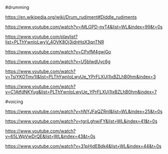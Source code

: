 #drumming

https://en.wikipedia.org/wiki/Drum_rudiment#Diddle_rudiments

https://www.youtube.com/watch?v=iMLGPD-nyT4&list=WL&index=99&t=0s

https://www.youtube.com/playlist?list=PLThYwnIoLwyV_4OVK8Oj3idnHqX3qnTNR

https://www.youtube.com/watch?v=CPxfM4gwjGo

https://www.youtube.com/watch?v=U5bIwdUyc6g

https://www.youtube.com/watch?v=TsiYKOTmv1I&list=PLThYwnIoLwyUe_YPrFLXUj1lxBZLhB0hm&index=3

https://www.youtube.com/watch?v=C1AtfdNKYug&list=PLThYwnIoLwyUe_YPrFLXUj1lxBZLhB0hm&index=7

#voicing

https://www.youtube.com/watch?v=hNYJFaQZRnI&list=WL&index=25&t=0s

https://www.youtube.com/watch?v=tgriLghwiFY&list=WL&index=41&t=0s

https://www.youtube.com/watch?v=65LWpVwDrQE&list=WL&index=43&t=0s

https://www.youtube.com/watch?v=31pHidEBdk4&list=WL&index=44&t=0s
